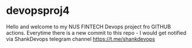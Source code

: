 # devopsproj4

Hello and welcome to my NUS FINTECH Devops project fro GITHUB actions.
Everytime there is a new commit to this repo - I would get notified via ShankDevops telegram channel
https://t.me/shankdevops

